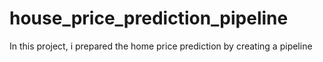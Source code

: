 # house_price_prediction_pipeline
In this project, i prepared the home price prediction by creating a pipeline
